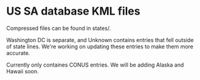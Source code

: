 # US SA database KML files

Compressed files can be found in states/.

Washington DC is separate, and Unknown contains entries that fell outside of state lines. We're working on updating these entries to make them more accurate.

Currently only containes CONUS entries. We will be adding Alaska and Hawaii soon.

